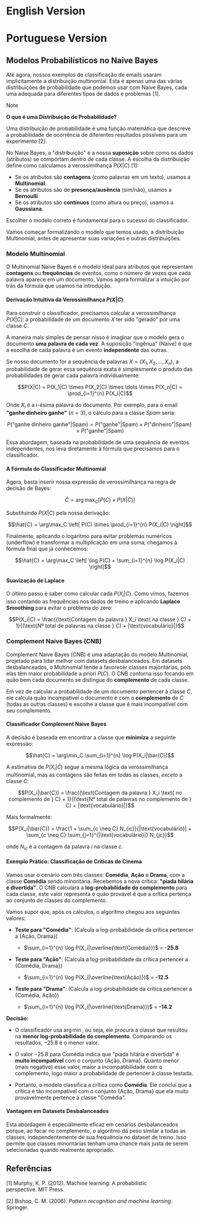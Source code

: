 # English Version

# Portuguese Version

## **Modelos Probabilísticos no Naive Bayes**

Até agora, nossos exemplos de classificação de emails usaram implicitamente a distribuição multinomial. Esta é apenas uma das várias distribuições de probabilidade que podemos usar com Naive Bayes, cada uma adequada para diferentes tipos de dados e problemas [1].

> [!NOTE]
> **O que é uma Distribuição de Probabilidade?**
> 
> Uma distribuição de probabilidade é uma função matemática que descreve a probabilidade de ocorrência de diferentes resultados possíveis para um experimento [2].
>
> No Naive Bayes, a "distribuição" é a nossa **suposição** sobre como os dados (atributos) se comportam dentro de cada classe. A escolha da distribuição define como calculamos a verossimilhança $P(X|C)$ [1]:
> - Se os atributos são **contagens** (como palavras em um texto), usamos a **Multinomial**.
> - Se os atributos são de **presença/ausência** (sim/não), usamos a **Bernoulli**.
> - Se os atributos são **contínuos** (como altura ou preço), usamos a **Gaussiana**.
>
> Escolher o modelo correto é fundamental para o sucesso do classificador.

Vamos começar formalizando o modelo que temos usado, a distribuição Multinomial, antes de apresentar suas variações e outras distribuições.

### Modelo Multinomial

O Multinomial Naive Bayes é o modelo ideal para atributos que representam **contagens** ou **frequências** de eventos, como o número de vezes que cada palavra aparece em um documento. Vamos agora formalizar a intuição por trás da fórmula que usamos na introdução.

#### Derivação Intuitiva da Verossimilhança $P(X|C)$

Para construir o classificador, precisamos calcular a verossimilhança $P(X|C)$: a probabilidade de um documento $X$ ter sido "gerado" por uma classe $C$.

A maneira mais simples de pensar nisso é imaginar que o modelo gera o documento **uma palavra de cada vez**. A suposição "ingênua" (Naive) é que a escolha de cada palavra é um evento **independente** das outras.

Se nosso documento for a sequência de palavras $X = (X_1, X_2, ..., X_n)$, a probabilidade de gerar essa sequência exata é simplesmente o produto das probabilidades de gerar cada palavra individualmente:

$$P(X|C) = P(X_1|C) \times P(X_2|C) \times \dots \times P(X_n|C) = \prod_{i=1}^{n} P(X_i|C)$$

Onde $X_i$ é a i-ésima palavra do documento. Por exemplo, para o email **"ganhe dinheiro ganhe"** ($n=3$), o cálculo para a classe *Spam* seria:

$$P(\text{"ganhe dinheiro ganhe"}|\text{Spam}) = P(\text{"ganhe"}|\text{Spam}) \times P(\text{"dinheiro"}|\text{Spam}) \times P(\text{"ganhe"}|\text{Spam})$$

Essa abordagem, baseada na probabilidade de uma sequência de eventos independentes, nos leva diretamente à fórmula que precisamos para o classificador.


#### A Fórmula do Classificador Multinomial

Agora, basta inserir nossa expressão de verossimilhança na regra de decisão de Bayes:

$$\hat{C} = \arg\max_C \left[ P(C) \times P(X|C) \right]$$

Substituindo $P(X|C)$ pela nossa derivação:

$$\hat{C} = \arg\max_C \left[ P(C) \times \prod_{i=1}^{n} P(X_i|C) \right]$$

Finalmente, aplicando o logaritmo para evitar problemas numéricos (underflow) e transformar a multiplicação em uma soma, chegamos à fórmula final que já conhecemos:

$$\hat{C} = \arg\max_C \left[ \log P(C) + \sum_{i=1}^{n} \log P(X_i|C) \right]$$

#### Suavização de Laplace

O último passo é saber como calcular cada $P(X_i|C)$. Como vimos, fazemos isso contando as frequências nos dados de treino e aplicando **Laplace Smoothing** para evitar o problema do zero:

$$P(X_i|C) = \frac{(\text{Contagem da palavra } X_i \text{ na classe } C) + 1}{(\text{Nº total de palavras na classe } C) +  |\text{vocabulário}|}$$


### Complement Naive Bayes (CNB)

Complement Naive Bayes (CNB) é uma adaptação do modelo Multinomial, projetado para lidar melhor com datasets desbalanceados. Em datasets desbalanceados, o Multinomial tende a favorecer classes majoritárias, pois elas têm maior probabilidade a priori $P(C)$. O CNB contorna isso focando em quão bem cada documento se distingue do **complemento** de cada classe.

Em vez de calcular a probabilidade de um documento pertencer à classe $C$, ele calcula quão incompatível o documento é com o **complemento** de $C$ (todas as outras classes) e escolhe a classe que é mais incompatível com seu complemento.

#### Classificador Complement Naive Bayes

A decisão é baseada em encontrar a classe que **minimiza** a seguinte expressão:

$$\hat{C} = \arg\min_C \sum_{i=1}^{n} \log P(X_i|\bar{C})$$

A estimativa de $P(X_i|\bar{C})$ segue a mesma lógica da verossimilhança multinomial, mas as contagens são feitas em todas as classes, *exceto* a classe $C$:

$$P(X_i|\bar{C}) = \frac{(\text{Contagem da palavra } X_i \text{ no complemento de } C) + 1}{(\text{Nº total de palavras no complemento de } C) + |\text{vocabulário}|}$$

Mais formalmente:

$$P(X_i|\bar{C}) = \frac{1 + \sum_{c \neq C} N_{ic}}{|\text{vocabulário}| + \sum_{c \neq C} \sum_{j=1}^{|\text{vocabulário}|} N_{jc}}$$

onde $N_{ic}$ é a contagem da palavra $i$ na classe $c$.

#### Exemplo Prático: Classificação de Críticas de Cinema

Vamos usar o cenário com três classes: **Comédia**, **Ação** e **Drama**, com a classe **Comédia** sendo minoritária. Recebemos a nova crítica: **"piada hilária e divertida"**. O CNB calculará a **log-probabilidade do complemento** para cada classe, este valor representa o quão provável é que a crítica pertença ao conjunto de classes do complemento.

Vamos supor que, após os cálculos, o algoritmo chegou aos seguintes valores:

* **Teste para "Comédia"**: (Calcula a log-probabilidade da crítica pertencer a {Ação, Drama})
    * $\sum_{i=1}^{n} \log P(X_i|\overline{\text{Comédia}})$ = **-25.8**

* **Teste para "Ação"**: (Calcula a log-probabilidade da crítica pertencer a {Comédia, Drama})
    * $\sum_{i=1}^{n} \log P(X_i|\overline{\text{Ação}})$ = **-12.5**

* **Teste para "Drama"**: (Calcula a log-probabilidade da crítica pertencer a {Comédia, Ação})
    * $\sum_{i=1}^{n} \log P(X_i|\overline{\text{Drama}})$ = **-14.2**

**Decisão:**

- O classificador usa $\arg\min$, ou seja, ele procura a classe que resultou na **menor log-probabilidade do complemento**. Comparando os resultados, $-25.8$ é o menor valor.

- O valor $-25.8$ para Comédia indica que "piada hilária e divertida" é **muito incompatível** com o conjunto {Ação, Drama}. Quanto menor (mais negativo) esse valor, maior a incompatibilidade com o complemento, logo maior a probabilidade de pertencer à classe testada.

- Portanto, o modelo classifica a crítica como **Comédia**. Ele conclui que a crítica é tão incompatível com o conjunto {Ação, Drama} que ela muito provavelmente pertence à classe "Comédia".

#### Vantagem em Datasets Desbalanceados

Esta abordagem é especialmente eficaz em cenários desbalanceados porque, ao focar no complemento, o algoritmo dá peso similar a todas as classes, independentemente de sua frequência no dataset de treino. Isso permite que classes minoritárias tenham uma chance mais justa de serem selecionadas quando realmente apropriado.

## Referências

[1] Murphy, K. P. (2012). Machine learning: A probabilistic perspective. MIT Press.

[2] Bishop, C. M. (2006). *Pattern recognition and machine learning*. Springer.
